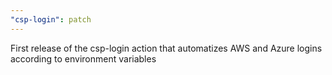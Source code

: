 ```yaml
---
"csp-login": patch
---
```


First release of the csp-login action that automatizes AWS and Azure logins according to environment variables
